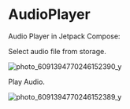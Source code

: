 # AudioPlayer
Audio Player in Jetpack Compose: 

Select audio file from storage.

![photo_6091394770246152390_y](https://user-images.githubusercontent.com/90949577/187918367-8ad4d769-2b14-41cf-9ebd-0010162afee7.jpg)


Play Audio.

![photo_6091394770246152389_y](https://user-images.githubusercontent.com/90949577/187918515-d4b0cdf5-c69c-4f34-bc5e-5e5063f433df.jpg)

